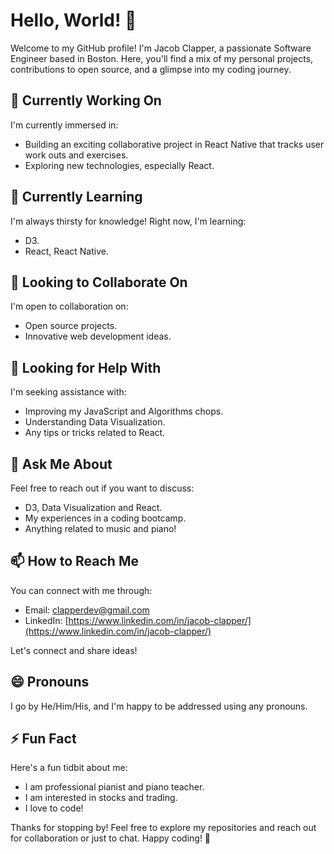 # Hello, World! 👋

Welcome to my GitHub profile! I'm Jacob Clapper, a passionate Software Engineer based in Boston. Here, you'll find a mix of my personal projects, contributions to open source, and a glimpse into my coding journey.

## 🔭 Currently Working On

I'm currently immersed in:

- Building an exciting collaborative project in React Native that tracks user work outs and exercises.
- Exploring new technologies, especially React.

## 🌱 Currently Learning

I'm always thirsty for knowledge! Right now, I'm learning:

- D3.
- React, React Native.

## 👯 Looking to Collaborate On

I'm open to collaboration on:

- Open source projects.
- Innovative web development ideas.

## 🤔 Looking for Help With

I'm seeking assistance with:

- Improving my JavaScript and Algorithms chops.
- Understanding Data Visualization.
- Any tips or tricks related to React.

## 💬 Ask Me About

Feel free to reach out if you want to discuss:

- D3, Data Visualization and React.
- My experiences in a coding bootcamp.
- Anything related to music and piano!

## 📫 How to Reach Me

You can connect with me through:

- Email: clapperdev@gmail.com
- LinkedIn: [https://www.linkedin.com/in/jacob-clapper/](https://www.linkedin.com/in/jacob-clapper/)


Let's connect and share ideas!

## 😄 Pronouns

I go by He/Him/His, and I'm happy to be addressed using any pronouns.

## ⚡ Fun Fact

Here's a fun tidbit about me:

- I am professional pianist and piano teacher.
- I am interested in stocks and trading.
- I love to code!

Thanks for stopping by! Feel free to explore my repositories and reach out for collaboration or just to chat. Happy coding! 🚀

